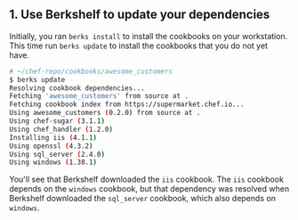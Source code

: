## 1. Use Berkshelf to update your dependencies

Initially, you ran `berks install` to install the cookbooks on your workstation. This time run `berks update` to install the cookbooks that you do not yet have.

```bash
# ~/chef-repo/cookbooks/awesome_customers
$ berks update
Resolving cookbook dependencies...
Fetching 'awesome_customers' from source at .
Fetching cookbook index from https://supermarket.chef.io...
Using awesome_customers (0.2.0) from source at .
Using chef-sugar (3.1.1)
Using chef_handler (1.2.0)
Installing iis (4.1.1)
Using openssl (4.3.2)
Using sql_server (2.4.0)
Using windows (1.38.1)
```

You'll see that Berkshelf downloaded the `iis` cookbook. The `iis` cookbook depends on the `windows` cookbook, but that dependency was resolved when Berkshelf downloaded the `sql_server` cookbook, which also depends on `windows`.
